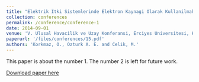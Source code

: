 ```yaml
---
title: "Elektrik Itki Sistemlerinde Elektron Kaynagi Olarak Kullanilmak Uzere Uretilen Oyuk Katodun Tasarim Sureci"
collection: conferences
permalink: /conference/conference-1
date: 2014-09-01
venue: 'V. Ulusal Havacilik ve Uzay Konferansi, Erciyes Universitesi, Kayseri, Turkiye, UHUK-2014-090.'
paperurl: '/files/conferences/15.pdf'
authors: 'Korkmaz, O., Ozturk A. E. and Celik, M.'
---
```

This paper is about the number 1. The number 2 is left for future work.

[Download paper here](http://academicpages.github.io/files/paper1.pdf)
